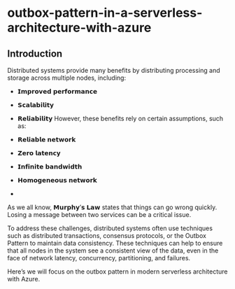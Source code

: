 # outbox-pattern-in-a-serverless-architecture-with-azure


## Introduction

Distributed systems provide many benefits by distributing processing and storage across multiple nodes, including:

- 𝗜𝗺𝗽𝗿𝗼𝘃𝗲𝗱 𝗽𝗲𝗿𝗳𝗼𝗿𝗺𝗮𝗻𝗰𝗲
- 𝗦𝗰𝗮𝗹𝗮𝗯𝗶𝗹𝗶𝘁𝘆
- 𝗥𝗲𝗹𝗶𝗮𝗯𝗶𝗹𝗶𝘁𝘆
However, these benefits rely on certain assumptions, such as:

- 𝗥𝗲𝗹𝗶𝗮𝗯𝗹𝗲 𝗻𝗲𝘁𝘄𝗼𝗿𝗸
- 𝗭𝗲𝗿𝗼 𝗹𝗮𝘁𝗲𝗻𝗰𝘆
- 𝗜𝗻𝗳𝗶𝗻𝗶𝘁𝗲 𝗯𝗮𝗻𝗱𝘄𝗶𝗱𝘁𝗵
- 𝗛𝗼𝗺𝗼𝗴𝗲𝗻𝗲𝗼𝘂𝘀 𝗻𝗲𝘁𝘄𝗼𝗿𝗸
- 
As we all know, 𝗠𝘂𝗿𝗽𝗵𝘆’𝘀 𝗟𝗮𝘄 states that things can go wrong quickly. Losing a message between two services can be a critical issue.

To address these challenges, distributed systems often use techniques such as distributed transactions, consensus protocols, or the Outbox Pattern to maintain data consistency. These techniques can help to ensure that all nodes in the system see a consistent view of the data, even in the face of network latency, concurrency, partitioning, and failures.

Here’s we will focus on the outbox pattern in modern serverless architecture with Azure.
